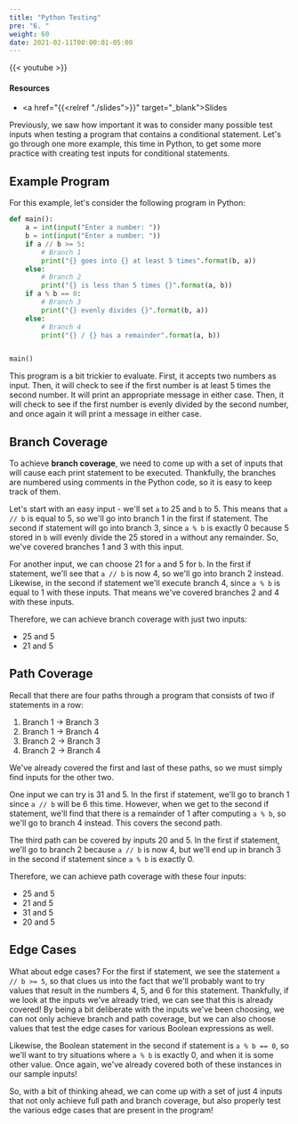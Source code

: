 ```yaml
---
title: "Python Testing"
pre: "6. "
weight: 60
date: 2021-02-11T00:00:01-05:00
---
```


{{< youtube >}}

#### Resources

* <a href="{{<relref "./slides">}}" target="_blank">Slides</a>

Previously, we saw how important it was to consider many possible test inputs when testing a program that contains a conditional statement. Let's go through one more example, this time in Python, to get some more practice with creating test inputs for conditional statements.

## Example Program

For this example, let's consider the following program in Python:

```python
def main():
    a = int(input("Enter a number: "))
    b = int(input("Enter a number: "))
    if a // b >= 5:
        # Branch 1
        print("{} goes into {} at least 5 times".format(b, a))
    else:
        # Branch 2
        print("{} is less than 5 times {}".format(a, b))
    if a % b == 0:
        # Branch 3
        print("{} evenly divides {}".format(b, a))
    else:
        # Branch 4
        print("{} / {} has a remainder".format(a, b))


main()
```

This program is a bit trickier to evaluate. First, it accepts two numbers as input. Then, it will check to see if the first number is at least 5 times the second number. It will print an appropriate message in either case. Then, it will check to see if the first number is evenly divided by the second number, and once again it will print a message in either case.

## Branch Coverage

To achieve **branch coverage**, we need to come up with a set of inputs that will cause each print statement to be executed. Thankfully, the branches are numbered using comments in the Python code, so it is easy to keep track of them.

Let's start with an easy input - we'll set `a` to $25$ and `b` to $5$. This means that `a // b` is equal to $5$, so we'll go into branch 1 in the first if statement. The second if statement will go into branch 3, since `a % b` is exactly $0$ because $5$ stored in `b` will evenly divide the $25$ stored in `a` without any remainder. So, we've covered branches 1 and 3 with this input.

For another input, we can choose $21$ for `a` and $5$ for `b`. In the first if statement, we'll see that `a // b` is now $4$, so we'll go into branch 2 instead. Likewise, in the second if statement we'll execute branch 4, since `a % b` is equal to $1$ with these inputs. That means we've covered branches 2 and 4 with these inputs.

Therefore, we can achieve branch coverage with just two inputs:

* $25$ and $5$
* $21$ and $5$

## Path Coverage

Recall that there are four paths through a program that consists of two if statements in a row:

1. Branch 1 -> Branch 3
2. Branch 1 -> Branch 4
3. Branch 2 -> Branch 3
4. Branch 2 -> Branch 4

We've already covered the first and last of these paths, so we must simply find inputs for the other two.

One input we can try is $31$ and $5$. In the first if statement, we'll go to branch 1 since `a // b` will be $6$ this time. However, when we get to the second if statement, we'll find that there is a remainder of $1$ after computing `a % b`, so we'll go to branch 4 instead. This covers the second path.

The third path can be covered by inputs $20$ and $5$. In the first if statement, we'll go to branch 2 because `a // b` is now $4$, but we'll end up in branch 3 in the second if statement since `a % b` is exactly 0.

Therefore, we can achieve path coverage with these four inputs:

* $25$ and $5$
* $21$ and $5$
* $31$ and $5$
* $20$ and $5$

## Edge Cases

What about edge cases? For the first if statement, we see the statement `a // b >= 5`, so that clues us into the fact that we'll probably want to try values that result in the numbers $4$, $5$, and $6$ for this statement. Thankfully, if we look at the inputs we've already tried, we can see that this is already covered! By being a bit deliberate with the inputs we've been choosing, we can not only achieve branch and path coverage, but we can also choose values that test the edge cases for various Boolean expressions as well.

Likewise, the Boolean statement in the second if statement is `a % b == 0`, so we'll want to try situations where `a % b` is exactly $0$, and when it is some other value. Once again, we've already covered both of these instances in our sample inputs!

So, with a bit of thinking ahead, we can come up with a set of just 4 inputs that not only achieve full path and branch coverage, but also properly test the various edge cases that are present in the program!